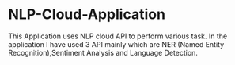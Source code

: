 # NLP-Cloud-Application
This Application uses NLP cloud API to perform various task. In the application I have  used 3 API mainly which are NER (Named Entity Recognition),Sentiment Analysis and  Language Detection.
